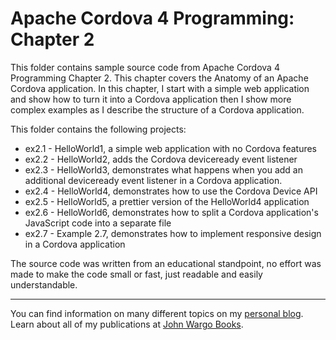 Apache Cordova 4 Programming: Chapter 2
=======================================

This folder contains sample source code from Apache Cordova 4 Programming Chapter 2. This chapter covers the Anatomy of an Apache Cordova application. In this chapter, I start with a simple web application and show how to turn it into a Cordova application then I show more complex examples as I describe the structure of a Cordova application.

This folder contains the following projects:

+ ex2.1 - HelloWorld1, a simple web application with no Cordova features
+ ex2.2 - HelloWorld2, adds the Cordova deviceready event listener
+ ex2.3 - HelloWorld3, demonstrates what happens when you add an additional deviceready event listener in a Cordova application.
+ ex2.4 - HelloWorld4, demonstrates how to use the Cordova Device API
+ ex2.5 - HelloWorld5, a prettier version of the HelloWorld4 application
+ ex2.6 - HelloWorld6, demonstrates how to split a Cordova application's JavaScript code into a separate file
+ ex2.7 - Example 2.7, demonstrates how to implement responsive design in a Cordova application

The source code was written from an educational standpoint, no effort was made to make the code small or fast, just readable and easily understandable.

***

You can find information on many different topics on my [personal blog](http://www.johnwargo.com). Learn about all of my publications at [John Wargo Books](http://www.johnwargobooks.com). 